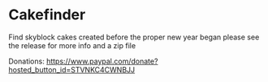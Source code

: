 # Cakefinder
Find skyblock cakes created before the proper new year began 
please see the release for more info and a zip file

Donations: https://www.paypal.com/donate?hosted_button_id=STVNKC4CWNBJJ
